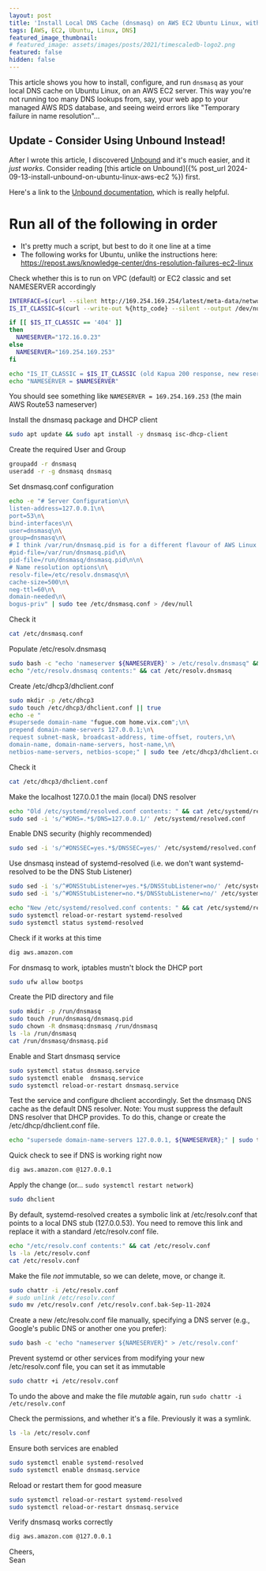 ```yaml
---
layout: post
title: 'Install Local DNS Cache (dnsmasq) on AWS EC2 Ubuntu Linux, with Systemd-Resolved as well'
tags: [AWS, EC2, Ubuntu, Linux, DNS]
featured_image_thumbnail:
# featured_image: assets/images/posts/2021/timescaledb-logo2.png
featured: false
hidden: false
---
```

This article shows you how to install, configure, and run `dnsmasq` as your local DNS cache on Ubuntu Linux, on an AWS EC2 server. This way you're not running too many DNS lookups from, say, your web app to your managed AWS RDS database, and seeing weird errors like "Temporary failure in name resolution"...

## Update - Consider Using Unbound Instead!
After I wrote this article, I discovered [Unbound](https://unbound.docs.nlnetlabs.nl/en/latest/) and it's much easier, and it *just works*. Consider reading [this article on Unbound]({% post_url 2024-09-13-install-unbound-on-ubuntu-linux-aws-ec2 %}) first.

Here's a link to the [Unbound documentation](https://unbound.docs.nlnetlabs.nl/en/latest/), which is really helpful.

# Run all of the following in order 
* It's pretty much a script, but best to do it one line at a time
* The following works for Ubuntu, unlike the instructions here: https://repost.aws/knowledge-center/dns-resolution-failures-ec2-linux

Check whether this is to run on VPC (default) or EC2 classic and set NAMESERVER accordingly
```bash
INTERFACE=$(curl --silent http://169.254.169.254/latest/meta-data/network/interfaces/macs/ | head -n1)
IS_IT_CLASSIC=$(curl --write-out %{http_code} --silent --output /dev/null http://169.254.169.254/latest/meta-data/network/interfaces/macs/${INTERFACE}/vpc-id)

if [[ $IS_IT_CLASSIC == '404' ]]
then
  NAMESERVER="172.16.0.23"
else
  NAMESERVER="169.254.169.253"
fi

echo "IS_IT_CLASSIC = $IS_IT_CLASSIC (old Kapua 200 response, new reserved instance, 401)"
echo "NAMESERVER = $NAMESERVER"
```

You should see something like `NAMESERVER = 169.254.169.253` (the main AWS Route53 nameserver)

Install the dnsmasq package and DHCP client
```bash
sudo apt update && sudo apt install -y dnsmasq isc-dhcp-client
```

Create the required User and Group
```bash
groupadd -r dnsmasq
useradd -r -g dnsmasq dnsmasq
```

Set dnsmasq.conf configuration
```bash
echo -e "# Server Configuration\n\
listen-address=127.0.0.1\n\
port=53\n\
bind-interfaces\n\
user=dnsmasq\n\
group=dnsmasq\n\
# I think /var/run/dnsmasq.pid is for a different flavour of AWS Linux EC2\n\
#pid-file=/var/run/dnsmasq.pid\n\
pid-file=/run/dnsmasq/dnsmasq.pid\n\n\
# Name resolution options\n\
resolv-file=/etc/resolv.dnsmasq\n\
cache-size=500\n\
neg-ttl=60\n\
domain-needed\n\
bogus-priv" | sudo tee /etc/dnsmasq.conf > /dev/null
```

Check it
```bash
cat /etc/dnsmasq.conf
```

Populate /etc/resolv.dnsmasq
```bash
sudo bash -c "echo 'nameserver ${NAMESERVER}' > /etc/resolv.dnsmasq" && \
echo "/etc/resolv.dnsmasq contents:" && cat /etc/resolv.dnsmasq
```

Create /etc/dhcp3/dhclient.conf
```bash
sudo mkdir -p /etc/dhcp3
sudo touch /etc/dhcp3/dhclient.conf || true
echo -e "
#supersede domain-name "fugue.com home.vix.com";\n\
prepend domain-name-servers 127.0.0.1;\n\
request subnet-mask, broadcast-address, time-offset, routers,\n\
domain-name, domain-name-servers, host-name,\n\
netbios-name-servers, netbios-scope;" | sudo tee /etc/dhcp3/dhclient.conf > /dev/null
```

Check it
```bash
cat /etc/dhcp3/dhclient.conf
```

Make the localhost 127.0.0.1 the main (local) DNS resolver
```bash
echo "Old /etc/systemd/resolved.conf contents: " && cat /etc/systemd/resolved.conf
sudo sed -i 's/^#DNS=.*$/DNS=127.0.0.1/' /etc/systemd/resolved.conf
```

Enable DNS security (highly recommended)
```bash
sudo sed -i 's/^#DNSSEC=yes.*$/DNSSEC=yes/' /etc/systemd/resolved.conf
```

Use dnsmasq instead of systemd-resolved (i.e. we don't want systemd-resolved to be the DNS Stub Listener)
```bash
sudo sed -i 's/^#DNSStubListener=yes.*$/DNSStubListener=no/' /etc/systemd/resolved.conf
sudo sed -i 's/^#DNSStubListener=no.*$/DNSStubListener=no/' /etc/systemd/resolved.conf

echo "New /etc/systemd/resolved.conf contents: " && cat /etc/systemd/resolved.conf
sudo systemctl reload-or-restart systemd-resolved
sudo systemctl status systemd-resolved
```

Check if it works at this time
```bash
dig aws.amazon.com
```

For dnsmasq to work, iptables mustn't block the DHCP port
```bash
sudo ufw allow bootps
```

Create the PID directory and file
```bash
sudo mkdir -p /run/dnsmasq
sudo touch /run/dnsmasq/dnsmasq.pid
sudo chown -R dnsmasq:dnsmasq /run/dnsmasq
ls -la /run/dnsmasq
cat /run/dnsmasq/dnsmasq.pid
```

Enable and Start dnsmasq service
```bash
sudo systemctl status dnsmasq.service
sudo systemctl enable  dnsmasq.service 
sudo systemctl reload-or-restart dnsmasq.service
```

Test the service and configure dhclient accordingly.
Set the dnsmasq DNS cache as the default DNS resolver.
Note: You must suppress the default DNS resolver that DHCP provides.
To do this, change or create the /etc/dhcp/dhclient.conf file.
```bash
echo "supersede domain-name-servers 127.0.0.1, ${NAMESERVER};" | sudo tee /etc/dhcp/dhclient.conf > /dev/null 
```

Quick check to see if DNS is working right now
```bash
dig aws.amazon.com @127.0.0.1
```

Apply the change (or… `sudo systemctl restart network`)
```bash
sudo dhclient
```

By default, systemd-resolved creates a symbolic link at /etc/resolv.conf that points to a local DNS stub (127.0.0.53). You need to remove this link and replace it with a standard /etc/resolv.conf file.
```bash
echo "/etc/resolv.conf contents:" && cat /etc/resolv.conf
ls -la /etc/resolv.conf
cat /etc/resolv.conf
```

Make the file *not* immutable, so we can delete, move, or change it.
```bash
sudo chattr -i /etc/resolv.conf
# sudo unlink /etc/resolv.conf 
sudo mv /etc/resolv.conf /etc/resolv.conf.bak-Sep-11-2024
```

Create a new /etc/resolv.conf file manually, specifying a DNS server (e.g., Google's public DNS or another one you prefer):
```bash
sudo bash -c 'echo "nameserver ${NAMESERVER}" > /etc/resolv.conf'
```

Prevent systemd or other services from modifying your new /etc/resolv.conf file, you can set it as immutable
```bash
sudo chattr +i /etc/resolv.conf
```

To undo the above and make the file *mutable* again, run `sudo chattr -i /etc/resolv.conf`

Check the permissions, and whether it's a file. Previously it was a symlink.
```bash
ls -la /etc/resolv.conf
```

Ensure both services are enabled
```bash
sudo systemctl enable systemd-resolved
sudo systemctl enable dnsmasq.service
```

Reload or restart them for good measure
```bash
sudo systemctl reload-or-restart systemd-resolved
sudo systemctl reload-or-restart dnsmasq.service
```

Verify dnsmasq works correctly
```bash
dig aws.amazon.com @127.0.0.1
```

Cheers, <br>
Sean
